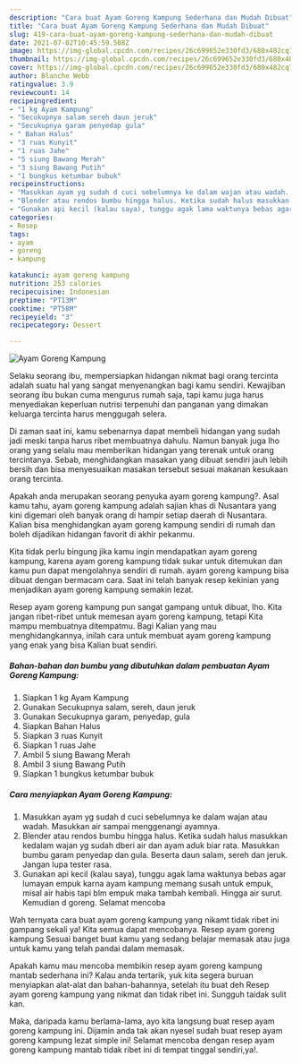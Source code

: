 ```yaml
---
description: "Cara buat Ayam Goreng Kampung Sederhana dan Mudah Dibuat"
title: "Cara buat Ayam Goreng Kampung Sederhana dan Mudah Dibuat"
slug: 419-cara-buat-ayam-goreng-kampung-sederhana-dan-mudah-dibuat
date: 2021-07-02T10:45:59.508Z
image: https://img-global.cpcdn.com/recipes/26c699652e330fd3/680x482cq70/ayam-goreng-kampung-foto-resep-utama.jpg
thumbnail: https://img-global.cpcdn.com/recipes/26c699652e330fd3/680x482cq70/ayam-goreng-kampung-foto-resep-utama.jpg
cover: https://img-global.cpcdn.com/recipes/26c699652e330fd3/680x482cq70/ayam-goreng-kampung-foto-resep-utama.jpg
author: Blanche Webb
ratingvalue: 3.9
reviewcount: 14
recipeingredient:
- "1 kg Ayam Kampung"
- "Secukupnya salam sereh daun jeruk"
- "Secukupnya garam penyedap gula"
- " Bahan Halus"
- "3 ruas Kunyit"
- "1 ruas Jahe"
- "5 siung Bawang Merah"
- "3 siung Bawang Putih"
- "1 bungkus ketumbar bubuk"
recipeinstructions:
- "Masukkan ayam yg sudah d cuci sebelumnya ke dalam wajan atau wadah. Masukkan air sampai menggenangi ayamnya."
- "Blender atau rendos bumbu hingga halus. Ketika sudah halus masukkan kedalam wajan yg sudah dberi air dan ayam aduk biar rata. Masukkan bumbu garam penyedap dan gula. Beserta daun salam, sereh dan jeruk. Jangan lupa tester rasa."
- "Gunakan api kecil (kalau saya), tunggu agak lama waktunya bebas agar lumayan empuk karna ayam kampung memang susah untuk empuk, misal air habis tapi blm empuk maka tambah kembali. Hingga air surut. Kemudian d goreng. Selamat mencoba"
categories:
- Resep
tags:
- ayam
- goreng
- kampung

katakunci: ayam goreng kampung 
nutrition: 253 calories
recipecuisine: Indonesian
preptime: "PT13M"
cooktime: "PT58M"
recipeyield: "3"
recipecategory: Dessert

---
```



![Ayam Goreng Kampung](https://img-global.cpcdn.com/recipes/26c699652e330fd3/680x482cq70/ayam-goreng-kampung-foto-resep-utama.jpg)

Selaku seorang ibu, mempersiapkan hidangan nikmat bagi orang tercinta adalah suatu hal yang sangat menyenangkan bagi kamu sendiri. Kewajiban seorang ibu bukan cuma mengurus rumah saja, tapi kamu juga harus menyediakan keperluan nutrisi terpenuhi dan panganan yang dimakan keluarga tercinta harus menggugah selera.

Di zaman  saat ini, kamu sebenarnya dapat membeli hidangan yang sudah jadi meski tanpa harus ribet membuatnya dahulu. Namun banyak juga lho orang yang selalu mau memberikan hidangan yang terenak untuk orang tercintanya. Sebab, menghidangkan masakan yang dibuat sendiri jauh lebih bersih dan bisa menyesuaikan masakan tersebut sesuai makanan kesukaan orang tercinta. 



Apakah anda merupakan seorang penyuka ayam goreng kampung?. Asal kamu tahu, ayam goreng kampung adalah sajian khas di Nusantara yang kini digemari oleh banyak orang di hampir setiap daerah di Nusantara. Kalian bisa menghidangkan ayam goreng kampung sendiri di rumah dan boleh dijadikan hidangan favorit di akhir pekanmu.

Kita tidak perlu bingung jika kamu ingin mendapatkan ayam goreng kampung, karena ayam goreng kampung tidak sukar untuk ditemukan dan kamu pun dapat mengolahnya sendiri di rumah. ayam goreng kampung bisa dibuat dengan bermacam cara. Saat ini telah banyak resep kekinian yang menjadikan ayam goreng kampung semakin lezat.

Resep ayam goreng kampung pun sangat gampang untuk dibuat, lho. Kita jangan ribet-ribet untuk memesan ayam goreng kampung, tetapi Kita mampu membuatnya ditempatmu. Bagi Kalian yang mau menghidangkannya, inilah cara untuk membuat ayam goreng kampung yang enak yang bisa Kalian buat sendiri.

<!--inarticleads1-->

##### Bahan-bahan dan bumbu yang dibutuhkan dalam pembuatan Ayam Goreng Kampung:

1. Siapkan 1 kg Ayam Kampung
1. Gunakan Secukupnya salam, sereh, daun jeruk
1. Gunakan Secukupnya garam, penyedap, gula
1. Siapkan  Bahan Halus
1. Siapkan 3 ruas Kunyit
1. Siapkan 1 ruas Jahe
1. Ambil 5 siung Bawang Merah
1. Ambil 3 siung Bawang Putih
1. Siapkan 1 bungkus ketumbar bubuk




<!--inarticleads2-->

##### Cara menyiapkan Ayam Goreng Kampung:

1. Masukkan ayam yg sudah d cuci sebelumnya ke dalam wajan atau wadah. Masukkan air sampai menggenangi ayamnya.
1. Blender atau rendos bumbu hingga halus. Ketika sudah halus masukkan kedalam wajan yg sudah dberi air dan ayam aduk biar rata. Masukkan bumbu garam penyedap dan gula. Beserta daun salam, sereh dan jeruk. Jangan lupa tester rasa.
1. Gunakan api kecil (kalau saya), tunggu agak lama waktunya bebas agar lumayan empuk karna ayam kampung memang susah untuk empuk, misal air habis tapi blm empuk maka tambah kembali. Hingga air surut. Kemudian d goreng. Selamat mencoba




Wah ternyata cara buat ayam goreng kampung yang nikamt tidak ribet ini gampang sekali ya! Kita semua dapat mencobanya. Resep ayam goreng kampung Sesuai banget buat kamu yang sedang belajar memasak atau juga untuk kamu yang telah pandai dalam memasak.

Apakah kamu mau mencoba membikin resep ayam goreng kampung mantab sederhana ini? Kalau anda tertarik, yuk kita segera buruan menyiapkan alat-alat dan bahan-bahannya, setelah itu buat deh Resep ayam goreng kampung yang nikmat dan tidak ribet ini. Sungguh taidak sulit kan. 

Maka, daripada kamu berlama-lama, ayo kita langsung buat resep ayam goreng kampung ini. Dijamin anda tak akan nyesel sudah buat resep ayam goreng kampung lezat simple ini! Selamat mencoba dengan resep ayam goreng kampung mantab tidak ribet ini di tempat tinggal sendiri,ya!.


